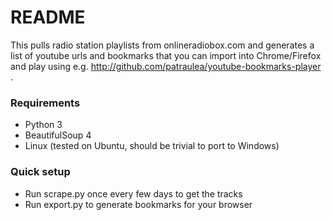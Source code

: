# README #

This pulls radio station playlists from onlineradiobox.com and generates a list of youtube urls and bookmarks that you can import into Chrome/Firefox and play using e.g. http://github.com/patraulea/youtube-bookmarks-player .

### Requirements ###

* Python 3
* BeautifulSoup 4
* Linux (tested on Ubuntu, should be trivial to port to Windows)

### Quick setup ###

* Run scrape.py once every few days to get the tracks
* Run export.py to generate bookmarks for your browser
